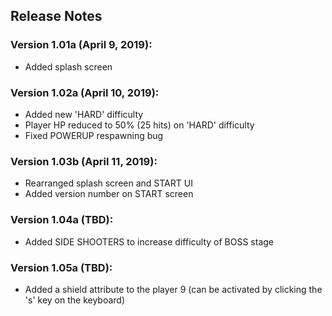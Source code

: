 ## Release Notes

### Version 1.01a (April 9, 2019):
- Added splash screen

### Version 1.02a (April 10, 2019):
- Added new 'HARD' difficulty
- Player HP reduced to 50% (25 hits) on 'HARD' difficulty
- Fixed POWERUP respawning bug

### Version 1.03b (April 11, 2019):
- Rearranged splash screen and START UI
- Added version number on START screen

### Version 1.04a (TBD):
- Added SIDE SHOOTERS to increase difficulty of BOSS stage

### Version 1.05a (TBD):
- Added a shield attribute to the player 9 (can be activated
  by clicking the 's' key on the keyboard)